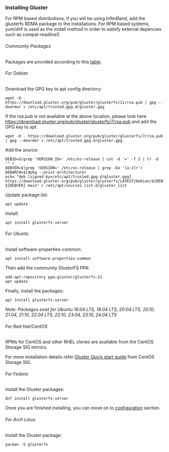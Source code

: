 ### Installing Gluster

For RPM based distributions, if you will be using InfiniBand, add the
glusterfs RDMA package to the installations. For RPM based systems, yum/dnf
is used as the install method in order to satisfy external depencies
such as compat-readline5

###### Community Packages

Packages are provided according to this [table](./Community-Packages.md).

###### For Debian

Download the GPG key to apt config directory:

```console
wget -O - https://download.gluster.org/pub/gluster/glusterfs/11/rsa.pub | gpg --dearmor > /etc/apt/trusted.gpg.d/gluster.gpg
```

If the rsa.pub is not available at the above location, please look here https://download.gluster.org/pub/gluster/glusterfs/7/rsa.pub and add the GPG key to apt:

```console
wget -O - https://download.gluster.org/pub/gluster/glusterfs/7/rsa.pub | gpg --dearmor > /etc/apt/trusted.gpg.d/gluster.gpg
```

Add the source:

```console
DEBID=$(grep 'VERSION_ID=' /etc/os-release | cut -d '=' -f 2 | tr -d '"')
DEBVER=$(grep 'VERSION=' /etc/os-release | grep -Eo '[a-z]+')
DEBARCH=$(dpkg --print-architecture)
echo "deb [signed-by=/etc/apt/trusted.gpg.d/gluster.gpg] https://download.gluster.org/pub/gluster/glusterfs/LATEST/Debian/${DEBID}/${DEBARCH}/apt ${DEBVER} main" > /etc/apt/sources.list.d/gluster.list
```

Update package list:

```console
apt update
```

Install:

```console
apt install glusterfs-server
```

###### For Ubuntu

Install software-properties-common:

```console
apt install software-properties-common
```

Then add the community GlusterFS PPA:

```console
add-apt-repository ppa:gluster/glusterfs-11
apt update
```

Finally, install the packages:

```console
apt install glusterfs-server
```

_Note: Packages exist for Ubuntu 16.04 LTS, 18.04
LTS, 20.04 LTS, 20.10, 21.04, 21.10, 22.04 LTS, 22.10, 23.04, 23.10, 24.04 LTS_

###### For Red Hat/CentOS

RPMs for CentOS and other RHEL clones are available from the
CentOS Storage SIG mirrors.

For more installation details refer [Gluster Quick start guide](https://wiki.centos.org/SpecialInterestGroup/Storage/gluster-Quickstart) from CentOS Storage SIG.

###### For Fedora

Install the Gluster packages:

```console
dnf install glusterfs-server
```

Once you are finished installing, you can move on to [configuration](./Configure.md) section.

###### For Arch Linux

Install the Gluster package:

```console
pacman -S glusterfs
```
